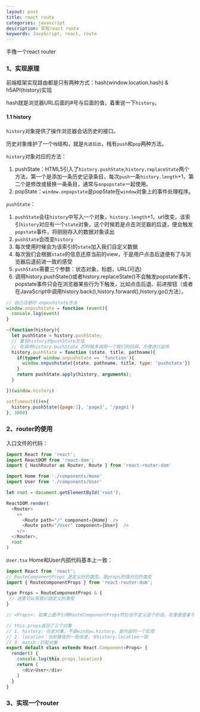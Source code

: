 ```yaml
---
layout: post
title: react route
categories: javascript
description: 实现react route
keywords: JavaScript, react, route
---
```


手撸一个react router

### 1、实现原理

前端框架实现路由都是只有两种方式：hash(window.location.hash) & h5API(history)实现

hash就是浏览器URL后面的#号与后面的值，着重说一下`history`。

#### 1.1 history

`history`对象提供了操作浏览器会话历史的接口。

历史对象维护了一个`栈`结构，就是`先进后出`，栈有`push`和`pop`两种方法。

`history`对象对应的方法：

1. pushState：HTML5引入了`history.pushState`,`history.replaceState`两个方法，第一个是添加一条历史记录条目，每次`push`一条`history.length`+1，第二个是修改或替换一条条目，通常与`onpopstate`一起使用。
2. popState：`window.onpopstate`是popState在`window`对象上的事件处理程序。


`pushState`：
1. `pushState`会往`history`中写入一个对象，`history.length`+1，url改变，该索引`history`对应有一个`state`对象，这个时候若是点击浏览器的后退，便会触发`popstate`事件，将刚刚存入的数据对象读出
2. `pushState`会改变`history`
3. 每次使用时候会为该索引的`state`加入我们自定义数据
4. 每次我们会根据`state`的信息还原当前的view，于是用户点击后退便有了与浏览器后退前进一致的感受
5. `pushState`需要三个参数：状态对象，标题，URL(可选)
6. 调用history.pushState()或者history.replaceState()不会触发popstate事件，popstate事件只会在浏览器某些行为下触发，比如点击后退、前进按钮（或者在JavaScript中调用history.back(),history.forward(),history.go()方法）。


```js
// 自己注册的 onpushstate方法
window.onpushstate = function (event){
  console.log(event)
}

~(function(history){
  let pushState = history.pushState;
  // 重写history的pushState方法
  // 在调用history.pushState 的时候多调用一个我们的回调，方便进行监听
  history.pushState = function (state, title, pathname){
    if(typeof window.onpushstate == 'function'){
      window.onpushstate({state, pathname, title, type: 'pushstate'})
    }
    return pushState.apply(history, arguments);
  }

})(window.history)

setTimeout(()=>{
  history.pushState({page:1}, 'page1', '/page1')
}, 3000)

```

### 2、router的使用

入口文件的代码：

```js
import React from 'react';
import ReactDOM from 'react-dom';
import { HashRouter as Router, Route } from 'react-router-dom'

import Home from './components/Home'
import User from './components/User'

let root = document.getElementById('root');

ReactDOM.render(
  <Router>
    <>
      <Route path="/" component={Home}  />
      <Route path="/User" component={User}  />
    </>
  </Router>,
  root
)
```

`User.tsx`  Home和User内部代码基本上一致：  
```js
import React from 'react';
// RouteComponentProps 是定义好的类型，是props的值对应的类型
import { RouteComponentProps } from 'react-router-dom';

type Props = RouteComponentProps & {
 // 这里可以写我们自定义的类型
}

// <Props>: 如果上面不引用RouteComponentProps然后也不定义这个的话，在里面是拿不到this.props.location的，只能拿到this.props，因为默认只有一个props，然后props有一个children，类型是一个reactElement，所以需要定义好，然后才可以使用

// this.props返回了三个对象
// 1. history: 历史对象，不是window.history，是内部的一个实现
// 2. location：当前路径的一些信息，与history.location一致
// 3. match：匹配对象
export default class extends React.Component<Props> {
  render() {
    console.log(this.props.location)
    return ( 
      <div>User</div>
    )
  }
}

```

### 3、实现一个router






